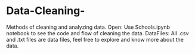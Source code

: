 # Data-Cleaning-
Methods of cleaning and analyzing data.
Open: Use Schools.ipynb notebook to see the code and flow of cleaning the data.
DataFiles: All .csv and .txt files are data files, feel free to explore and know more about the data. 

